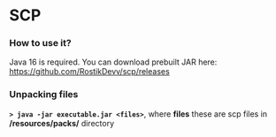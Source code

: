 # SCP

### How to use it?
Java 16 is required. You can download prebuilt JAR here: https://github.com/RostikDevv/scp/releases

### Unpacking files
__`> java -jar executable.jar <files>`__, where __files__ these are scp files in __/resources/packs/__ directory

